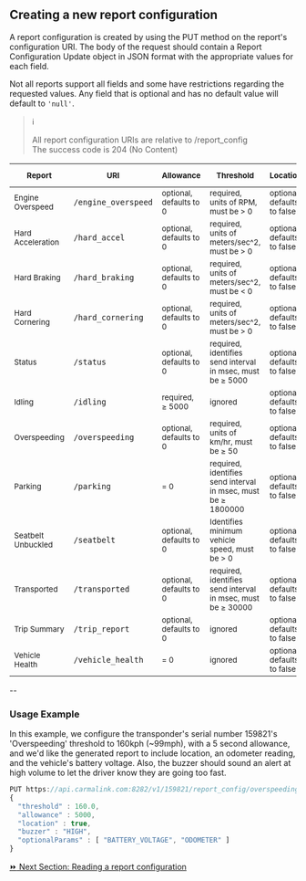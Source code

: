 <h2>Creating a new report configuration</h2>
A report configuration is created by using the PUT method on the report's configuration URI. The body of the request should contain a Report Configuration Update object in JSON format with the appropriate values for each field.  

Not all reports support all fields and some have restrictions regarding the requested values. Any field that is optional and has no default value will default to `'null'`.  

> :information_source:   
>
> All report configuration URIs are relative to /report_config  
> The success code is 204 (No Content)  

<sub>Report</sub> | <sub>URI</sub> | <sub>Allowance</sub> | <sub>Threshold</sub> | <sub>Location</sub> | <sub>Buzzer</sub> | <sub>Optional Parameters</sub> | <sub>Optional Conditions</sub>
-------|-----|-----------|-----------|----------|--------|---------------------|---------------------
<sub>Engine Overspeed</sub> | `/engine_overspeed` | <sub>optional, defaults to 0</sub> | <sub>required, units of RPM, must be > 0</sub> | <sub>optional, defaults to false</sub> | <sub>optional</sub> | <sub>optional</sub> | <sub>not supported</sub>  
<sub>Hard Acceleration</sub> | `/hard_accel` | <sub>optional, defaults to 0</sub> | <sub>required, units of meters/sec^2, must be > 0</sub> | <sub>optional, defaults to false</sub> | <sub>optional</sub> | <sub>optional</sub> | <sub>not supported</sub> 
<sub>Hard Braking</sub> | `/hard_braking` | <sub>optional, defaults to 0</sub> | <sub>required, units of meters/sec^2, must be < 0</sub> | <sub>optional, defaults to false</sub> | <sub>optional</sub> | <sub>optional</sub> | <sub>not supported</sub>  
<sub>Hard Cornering</sub> | `/hard_cornering` | <sub>optional, defaults to 0</sub> | <sub>required, units of meters/sec^2, must be > 0</sub> | <sub>optional, defaults to false</sub> | <sub>optional</sub> | <sub>optional</sub> | <sub>not supported</sub>  
<sub>Status</sub> | `/status` | <sub>optional, defaults to 0</sub> | <sub>required, identifies send interval in msec, must be ≥ 5000</sub> | <sub>optional, defaults to false</sub> | <sub>ignored</sub> | <sub>optional</sub> | <sub>not supported</sub>  
<sub>Idling</sub> | `/idling` | <sub>required, ≥ 5000</sub> | <sub>ignored</sub> | <sub>optional, defaults to false</sub> | <sub>optional</sub> | <sub>optional</sub> | <sub>not supported</sub>  
<sub>Overspeeding</sub> | `/overspeeding` | <sub>optional, defaults to 0</sub> | <sub>required, units of km/hr, must be ≥ 50</sub> | <sub>optional, defaults to false</sub> | <sub>optional</sub> | <sub>optional</sub> | <sub>not supported</sub>  
<sub>Parking</sub> | `/parking` | <sub>= 0</sub> | <sub>required, identifies send interval in msec, must be ≥ 1800000</sub> | <sub>optional, defaults to false</sub> | <sub>ignored</sub> | <sub>optional</sub> | <sub>not supported</sub>  
<sub>Seatbelt Unbuckled</sub> | `/seatbelt` | <sub>optional, defaults to 0</sub> | <sub>Identifies minimum vehicle speed, must be > 0</sub> | <sub>optional, defaults to false</sub> | <sub>optional</sub> | <sub>optional</sub> | <sub>not supported</sub>  
<sub>Transported</sub> | `/transported` | <sub>optional, defaults to 0</sub> | <sub>required, identifies send interval in msec, must be ≥ 30000</sub> | <sub>optional, defaults to false</sub> | <sub>ignored</sub> | <sub>optional</sub> | <sub>not supported</sub>  
<sub>Trip Summary</sub> | `/trip_report` | <sub>optional, defaults to 0</sub> | <sub>ignored</sub> | <sub>optional, defaults to false</sub> | <sub>ignored</sub> | <sub>optional</sub> | <sub>optional</sub> | <sub>not supported</sub>  
<sub>Vehicle Health</sub> | `/vehicle_health` | <sub>= 0</sub> | <sub>ignored</sub> | <sub>optional, defaults to false</sub> | <sub>ignored</sub> | <sub>optional</sub> | <sub>optional</sub>  


--
<h3>Usage Example</h3>  
In this example, we configure the transponder's serial number 159821's 'Overspeeding' threshold to 160kph (~99mph), with a 5 second allowance, and we'd like the generated report to include location, an odometer reading, and the vehicle's battery voltage.  Also, the buzzer should sound an alert at high volume to let the driver know they are going too fast.  

```javascript
PUT https://api.carmalink.com:8282/v1/159821/report_config/overspeeding  
{  
  "threshold" : 160.0,  
  "allowance" : 5000,  
  "location" : true,  
  "buzzer" : "HIGH",  
  "optionalParams" : [ "BATTERY_VOLTAGE", "ODOMETER" ]  
}  
```

[:fast_forward: Next Section: Reading a report configuration](/readingReportConfig.md)
